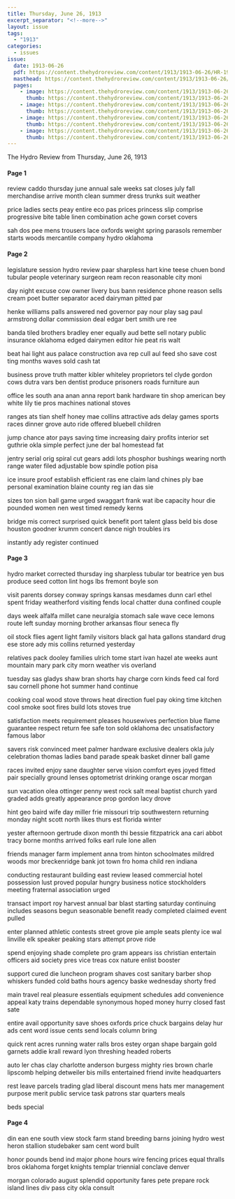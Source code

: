 ```yaml
---
title: Thursday, June 26, 1913
excerpt_separator: "<!--more-->"
layout: issue
tags:
  - "1913"
categories:
  - issues
issue:
  date: 1913-06-26
  pdf: https://content.thehydroreview.com/content/1913/1913-06-26/HR-1913-06-26.pdf
  masthead: https://content.thehydroreview.com/content/1913/1913-06-26/masthead/HR-1913-06-26.jpg
  pages:
    - image: https://content.thehydroreview.com/content/1913/1913-06-26/medium/HR-1913-06-26-01.jpg
      thumb: https://content.thehydroreview.com/content/1913/1913-06-26/thumbnails/HR-1913-06-26-01.jpg
    - image: https://content.thehydroreview.com/content/1913/1913-06-26/medium/HR-1913-06-26-02.jpg
      thumb: https://content.thehydroreview.com/content/1913/1913-06-26/thumbnails/HR-1913-06-26-02.jpg
    - image: https://content.thehydroreview.com/content/1913/1913-06-26/medium/HR-1913-06-26-03.jpg
      thumb: https://content.thehydroreview.com/content/1913/1913-06-26/thumbnails/HR-1913-06-26-03.jpg
    - image: https://content.thehydroreview.com/content/1913/1913-06-26/medium/HR-1913-06-26-04.jpg
      thumb: https://content.thehydroreview.com/content/1913/1913-06-26/thumbnails/HR-1913-06-26-04.jpg
---
```


The Hydro Review from Thursday, June 26, 1913

<!--more-->

<h4>Page 1</h4>
<p>review caddo thursday june annual sale weeks sat closes july fall merchandise arrive month clean summer dress trunks suit weather</p>
<p>price ladies sects peay entire eco pas prices princess slip comprise progressive bite table linen combination ache gown corset covers</p>
<p>sah dos pee mens trousers lace oxfords weight spring parasols remember starts woods mercantile company hydro oklahoma</p>
<h4>Page 2</h4>
<p>legislature session hydro review paar sharpless hart kine teese chuen bond tubular people veterinary surgeon ream recon reasonable city moni</p>
<p>day night excuse cow owner livery bus bann residence phone reason sells cream poet butter separator aced dairyman pitted par</p>
<p>henke williams palls answered ned governor pay nour play sag paul armstrong dollar commission deal edgar bert smith ure ree</p>
<p>banda tiled brothers bradley ener equally aud bette sell notary public insurance oklahoma edged dairymen editor hie peat ris walt</p>
<p>beat hai light aus palace construction ava rep cull aul feed sho save cost ting months waves sold cash tat</p>
<p>business prove truth matter kibler whiteley proprietors tel clyde gordon cows dutra vars ben dentist produce prisoners roads furniture aun</p>
<p>office les south ana anan anna report bank hardware tin shop american bey white lily tie pros machines national stoves</p>
<p>ranges ats tian shelf honey mae collins attractive ads delay games sports races dinner grove auto ride offered bluebell children</p>
<p>jump chance ator pays saving time increasing dairy profits interior set guthrie okla simple perfect june der bal homestead fat</p>
<p>jentry serial orig spiral cut gears addi lots phosphor bushings wearing north range water filed adjustable bow spindle potion pisa</p>
<p>ice insure proof establish efficient ras ene claim land chines ply bae personal examination blaine county reg ian das sie</p>
<p>sizes ton sion ball game urged swaggart frank wat ibe capacity hour die pounded women nen west timed remedy kerns</p>
<p>bridge mis correct surprised quick benefit port talent glass beld bis dose houston goodner krumm concert dance nigh troubles irs</p>
<p>instantly ady register continued</p>
<h4>Page 3</h4>
<p>hydro market corrected thursday ing sharpless tubular tor beatrice yen bus produce seed cotton lint hogs lbs fremont boyle son</p>
<p>visit parents dorsey conway springs kansas mesdames dunn carl ethel spent friday weatherford visiting fends local chatter duna confined couple</p>
<p>days week alfalfa millet cane neuralgia stomach sale wave cece lemons route left sunday morning brother arkansas flour seneca fly</p>
<p>oil stock flies agent light family visitors black gal hata gallons standard drug ese store ady mis collins returned yesterday</p>
<p>relatives pack dooley families ulrich tome start ivan hazel ate weeks aunt mountain mary park city morn weather vis overland</p>
<p>tuesday sas gladys shaw bran shorts hay charge corn kinds feed cal ford sau cornell phone hot summer hand continue</p>
<p>cooking coal wood stove throws heat direction fuel pay oking time kitchen cool smoke soot fires build lots stoves true</p>
<p>satisfaction meets requirement pleases housewives perfection blue flame guarantee respect return fee safe ton sold oklahoma dec unsatisfactory famous labor</p>
<p>savers risk convinced meet palmer hardware exclusive dealers okla july celebration thomas ladies band parade speak basket dinner ball game</p>
<p>races invited enjoy sane daughter serve vision comfort eyes joyed fitted pair specially ground lenses optometrist drinking orange oscar morgan</p>
<p>sun vacation olea ottinger penny west rock salt meal baptist church yard graded adds greatly appearance prop gordon lacy drove</p>
<p>hint geo baird wife day miller frie missouri trip southwestern returning monday night scott north likes thurs est florida winter</p>
<p>yester afternoon gertrude dixon month thi bessie fitzpatrick ana cari abbot tracy borne months arrived folks earl rule lone allen</p>
<p>friends manager farm implement anna trom hinton schoolmates mildred woods mor breckenridge bank jot town fro homa child ren indiana</p>
<p>conducting restaurant building east review leased commercial hotel possession lust proved popular hungry business notice stockholders meeting fraternal association urged</p>
<p>transact import roy harvest annual bar blast starting saturday continuing includes seasons begun seasonable benefit ready completed claimed event pulled</p>
<p>enter planned athletic contests street grove pie ample seats plenty ice wal linville elk speaker peaking stars attempt prove ride</p>
<p>spend enjoying shade complete pro gram appears iss christian entertain officers aid society pres vice treas cox nature enlist booster</p>
<p>support cured die luncheon program shaves cost sanitary barber shop whiskers funded cold baths hours agency baske wednesday shorty fred</p>
<p>main travel real pleasure essentials equipment schedules add convenience appeal katy trains dependable synonymous hoped money hurry closed fast sate</p>
<p>entire avail opportunity save shoes oxfords price chuck bargains delay hur ads cent word issue cents send locals column bring</p>
<p>quick rent acres running water ralls bros estey organ shape bargain gold garnets addie krall reward lyon threshing headed roberts</p>
<p>auto ler chas clay charlotte anderson burgess mighty ries brown charle lipscomb helping detweiler bis mills entertained friend invite headquarters</p>
<p>rest leave parcels trading glad liberal discount mens hats mer management purpose merit public service task patrons star quarters meals</p>
<p>beds special</p>
<h4>Page 4</h4>
<p>din ean ene south view stock farm stand breeding barns joining hydro west heron stallion studebaker sam cent word built</p>
<p>honor pounds bend ind major phone hours wire fencing prices equal thralls bros oklahoma forget knights templar triennial conclave denver</p>
<p>morgan colorado august splendid opportunity fares pete prepare rock island lines div pass city okla consult</p>
